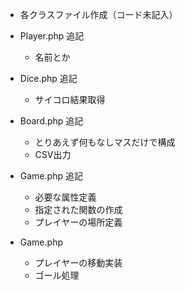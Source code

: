 - 各クラスファイル作成（コード未記入）

- Player.php 追記
  - 名前とか 
- Dice.php 追記
  - サイコロ結果取得
- Board.php 追記
  - とりあえず何もなしマスだけで構成
  - CSV出力
- Game.php 追記
  - 必要な属性定義
  - 指定された関数の作成
  - プレイヤーの場所定義
- Game.php 
  - プレイヤーの移動実装
  - ゴール処理

